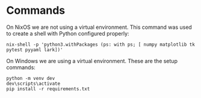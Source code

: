 Commands
========

On NixOS we are not using a virtual environment. This command was used to create a shell with 
Python configured properly:

    nix-shell -p 'python3.withPackages (ps: with ps; [ numpy matplotlib tk pytest pyyaml lark])'

On Windows we are using a virtual environment.  These are the setup commands:

    python -m venv dev
    dev\scripts\activate
    pip install -r requirements.txt
    